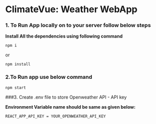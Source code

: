 # ClimateVue: Weather WebApp

### 1. To Run App locally on to your server follow below steps

**Install All the dependencies using following command**

```
npm i
```
or 

```
npm install
```

### 2.To Run app use below command 

```
npm start
```

###3. Create .env file to store Openweather API - API key

**Environment Variable name should be same as given below:**

```
REACT_APP_API_KEY = YOUR_OPENWEATHER_API_KEY
```

